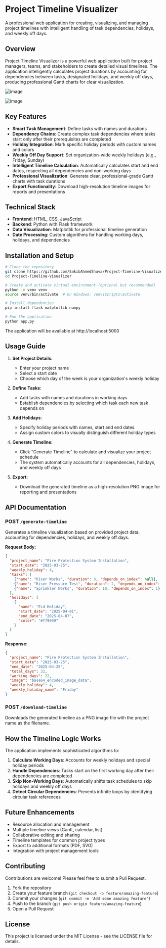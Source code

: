 # Project Timeline Visualizer

A professional web application for creating, visualizing, and managing project timelines with intelligent handling of task dependencies, holidays, and weekly off days.

## Overview

Project Timeline Visualizer is a powerful web application built for project managers, teams, and stakeholders to create detailed visual timelines. The application intelligently calculates project durations by accounting for dependencies between tasks, designated holidays, and weekly off days, producing professional Gantt charts for clear visualization.

![image](https://github.com/user-attachments/assets/271aaf6d-774d-487f-8b24-cb916c2d27f7)


![image](https://github.com/user-attachments/assets/b89b340e-7cf0-4e4c-874d-fb67713b9e99)

## Key Features

- **Smart Task Management**: Define tasks with names and durations
- **Dependency Chains**: Create complex task dependencies where tasks start only after their prerequisites are completed
- **Holiday Integration**: Mark specific holiday periods with custom names and colors
- **Weekly Off Day Support**: Set organization-wide weekly holidays (e.g., Friday, Sunday)
- **Intelligent Timeline Calculation**: Automatically calculates start and end dates, respecting all dependencies and non-working days
- **Professional Visualization**: Generate clear, professional-grade Gantt charts with task durations
- **Export Functionality**: Download high-resolution timeline images for reports and presentations

## Technical Stack

- **Frontend**: HTML, CSS, JavaScript
- **Backend**: Python with Flask framework
- **Data Visualization**: Matplotlib for professional timeline generation
- **Date Processing**: Custom algorithms for handling working days, holidays, and dependencies

## Installation and Setup

```bash
# Clone the repository
git clone https://github.com/SakibAhmedShuva/Project-Timeline-Visualizer.git
cd Project-Timeline-Visualizer

# Create and activate virtual environment (optional but recommended)
python -m venv venv
source venv/bin/activate  # On Windows: venv\Scripts\activate

# Install dependencies
pip install flask matplotlib numpy

# Run the application
python app.py
```

The application will be available at http://localhost:5000

## Usage Guide

1. **Set Project Details**: 
   - Enter your project name
   - Select a start date
   - Choose which day of the week is your organization's weekly holiday

2. **Define Tasks**: 
   - Add tasks with names and durations in working days
   - Establish dependencies by selecting which task each new task depends on

3. **Add Holidays**: 
   - Specify holiday periods with names, start and end dates
   - Assign custom colors to visually distinguish different holiday types

4. **Generate Timeline**: 
   - Click "Generate Timeline" to calculate and visualize your project schedule
   - The system automatically accounts for all dependencies, holidays, and weekly off days

5. **Export**: 
   - Download the generated timeline as a high-resolution PNG image for reporting and presentations

## API Documentation

### POST `/generate-timeline`

Generates a timeline visualization based on provided project data, accounting for dependencies, holidays, and weekly off days.

**Request Body:**
```json
{
  "project_name": "Fire Protection System Installation",
  "start_date": "2025-03-25",
  "weekly_holiday": 4,
  "tasks": [
    {"name": "Riser Works", "duration": 8, "depends_on_index": null},
    {"name": "Riser Pressure Test", "duration": 2, "depends_on_index": 0},
    {"name": "Sprinkler Works", "duration": 10, "depends_on_index": 1}
  ],
  "holidays": [
    {
      "name": "Eid Holiday",
      "start_date": "2025-04-01",
      "end_date": "2025-04-07",
      "color": "#ff9999"
    }
  ]
}
```

**Response:**
```json
{
  "project_name": "Fire Protection System Installation",
  "start_date": "2025-03-25",
  "end_date": "2025-04-25",
  "total_days": 32,
  "working_days": 22,
  "image": "base64_encoded_image_data",
  "weekly_holiday": 4,
  "weekly_holiday_name": "Friday"
}
```

### POST `/download-timeline`

Downloads the generated timeline as a PNG image file with the project name as the filename.

## How the Timeline Logic Works

The application implements sophisticated algorithms to:

1. **Calculate Working Days**: Accounts for weekly holidays and special holiday periods
2. **Handle Dependencies**: Tasks start on the first working day after their dependencies are completed
3. **Skip Non-Working Days**: Automatically shifts task schedules to skip holidays and weekly off days
4. **Detect Circular Dependencies**: Prevents infinite loops by identifying circular task references

## Future Enhancements

- Resource allocation and management
- Multiple timeline views (Gantt, calendar, list)
- Collaborative editing and sharing
- Timeline templates for common project types
- Export to additional formats (PDF, SVG)
- Integration with project management tools

## Contributing

Contributions are welcome! Please feel free to submit a Pull Request.

1. Fork the repository
2. Create your feature branch (`git checkout -b feature/amazing-feature`)
3. Commit your changes (`git commit -m 'Add some amazing feature'`)
4. Push to the branch (`git push origin feature/amazing-feature`)
5. Open a Pull Request

## License

This project is licensed under the MIT License - see the LICENSE file for details.
